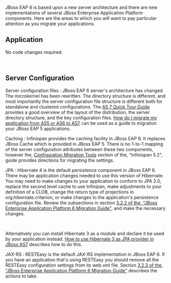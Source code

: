 JBoss EAP 6 is based upon a new server architecture and there are new implementations of several JBoss Enterprise Application Platform components. Here are the areas to which you will want to pay particular attention as you migrate your applications.  


Application
-----------

No code changes required.  

<br/>

Server Configuration 
--------------------
       
Server configuration files
: JBoss EAP 6 server's architecture has changed.  The microkernel has been rewritten. The directory structure is different, and most importantly the server configuration file structure is different both for standalone and clustered configurations. The [AS 7 Quick Tour Guide](https://docs.jboss.org/author/display/AS7/Getting+Started+Guide#GettingStartedGuide-AS7AQuickTour) provides a good overview of the layout of the distribution, the server directory structure, and the key configuration files. [How do I migrate my application from AS5 or AS6 to AS7](https://docs.jboss.org/author/display/AS71/How+do+I+migrate+my+application+from+AS5+or+AS6+to+AS7) can be used as a guide to migration your JBoss EAP 5 applications.
            
Caching
: Infinispan provides the caching facility in JBoss EAP 6.  It replaces JBoss Cache which is provided in JBoss EAP 5. There is no 1-to-1 mapping of the server configuration attributes between these two components, however the, [Configuration Migration Tools](https://docs.jboss.org/author/display/ISPN/Configuration+Migration+Tools) section of the, "Infinispan 5.2", guide provides directions for migrating the settings.

JPA
: Hibernate 4 is the default persistence component in JBoss EAP 6. There may be application changes needed to use this version of Hibernate. You may need to make changes to your application to conform to JPA 2.0, replace the second level cache to use Infinipan, make adjustments to your definition of a CLOB, change the return type of  projections in org.hibernate.criterion, or make changes to the application's persistence configuration file.  Review the subsections in section [3.2.2 of the, "JBoss Enterprise Application Platform 6 Migration Guide"](https://access.redhat.com/knowledge/docs/en-US/JBoss_Enterprise_Application_Platform/6/html/Migration_Guide/sect-Hibernate_and_JPA_Changes.html), and make the necessary changes.
 
<br/>

  Alternatively you can install Hibernate 3 as a module and declare it be used by your application instead. [How to use Hibernate 3 as JPA provider in JBoss AS7](http://badr-elhouari.blogspot.com/2011/10/how-to-use-hibernate-3-as-jpa-provider.html) describes how to do this.

JAX-RS
: RESTEasy is the default JAX-RS implementation in JBoss EAP 6. If you have an application that's using RESTEasy you should remove all the RESTEasy configuration settings from its web.xml file.  Section [3.2.3 of the, "JBoss Enterprise Application Platform 6 Migration Guide"](https://access.redhat.com/site/documentation//en-US/JBoss_Enterprise_Application_Platform/6/html/Migration_Guide/sect-JAX-RS_and_RESTEasy_Changes.html) describes the actions to take.
